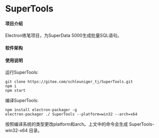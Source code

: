 # SuperTools

#### 项目介绍
Electron练笔项目，为SuperData 5000生成批量SQL语句。

#### 软件架构


#### 使用说明
运行SuperTools:

    git clone https://gitee.com/schleuniger_tj/SuperTools.git
    npm i
    npm start

编译SuperTools:

    npm install electron-packager -g
    electron-packager ./ SuperTools --platform=win32 --arch=x64

按照编译系统的类型更改platform和arch。上文中的命令会生成 SuperTools-win32-x64 目录。
